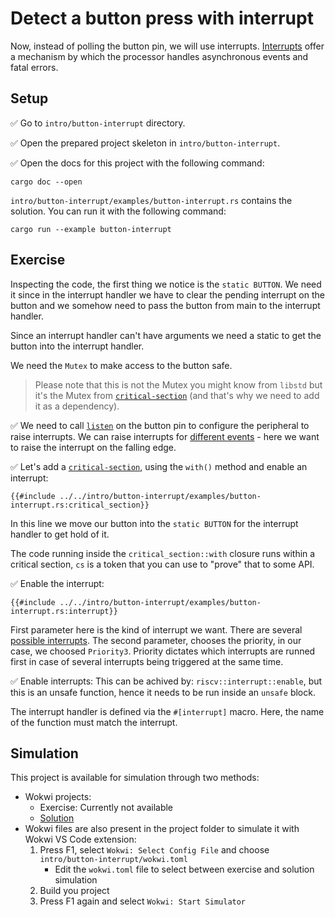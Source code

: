 # Detect a button press with interrupt

Now, instead of polling the button pin, we will use interrupts. [Interrupts] offer a mechanism by which the processor handles asynchronous events and fatal errors.


## Setup

✅ Go to `intro/button-interrupt` directory.

✅ Open the prepared project skeleton in `intro/button-interrupt`.

✅ Open the docs for this project with the following command:

```
cargo doc --open
```

`intro/button-interrupt/examples/button-interrupt.rs` contains the solution. You can run it with the following command:

```shell
cargo run --example button-interrupt
```

## Exercise

Inspecting the code, the first thing we notice is the `static BUTTON`. We need it since in the interrupt handler we have to clear the pending interrupt on the button and we somehow need to pass the button from main to the interrupt handler.

Since an interrupt handler can't have arguments we need a static to get the button into the interrupt handler.

We need the `Mutex` to make access to the button safe.

> Please note that this is not the Mutex you might know from `libstd` but it's the Mutex from [`critical-section`] (and that's why we need to add it as a dependency).

✅ We need to call [`listen`][listen] on the button pin to configure the peripheral to raise interrupts. We can raise interrupts for [different events][events] - here we want to raise the interrupt on the falling edge.

✅ Let's add a [`critical-section`], using the `with()` method and enable an interrupt:

```rust,ignore
{{#include ../../intro/button-interrupt/examples/button-interrupt.rs:critical_section}}
```
In this line we move our button into the `static BUTTON` for the interrupt handler to get hold of it.

The code running inside the `critical_section::with` closure runs within a critical section,
`cs` is a token that you can use to "prove" that to some API.

✅ Enable the interrupt:

```rust,ignore
{{#include ../../intro/button-interrupt/examples/button-interrupt.rs:interrupt}}
```

First parameter here is the kind of interrupt we want. There are several [possible interrupts].
The second parameter, chooses the priority, in our case, we choosed `Priority3`. Priority dictates which interrupts are runned first in case of several interrupts being triggered at the same time.

✅ Enable interrupts: This can be achived by: `riscv::interrupt::enable`, but this is an unsafe
function, hence it needs to be run inside an `unsafe` block.

The interrupt handler is defined via the `#[interrupt]` macro.
Here, the name of the function must match the interrupt.

[listen]: https://docs.rs/esp32c3-hal/latest/esp32c3_hal/prelude/trait._esp_hal_gpio_Pin.html#method.listen
[Interrupts]: https://docs.rust-embedded.org/book/start/interrupts.html
[`critical-section`]: https://crates.io/crates/critical-section
[possible interrupts]: https://docs.rs/esp32c3/0.5.1/esp32c3/enum.Interrupt.html
[events]: https://docs.rs/esp32c3-hal/latest/esp32c3_hal/gpio/enum.Event.html#variants

## Simulation

This project is available for simulation through two methods:
- Wokwi projects:
  - Exercise: Currently not available
  - [Solution](https://wokwi.com/projects/382723722184136705?build-cache=disable)
- Wokwi files are also present in the project folder to simulate it with Wokwi VS Code extension:
   1. Press F1, select `Wokwi: Select Config File` and choose `intro/button-interrupt/wokwi.toml`
      - Edit the `wokwi.toml` file to select between exercise and solution simulation
   2. Build you project
   3. Press F1 again and select `Wokwi: Start Simulator`
